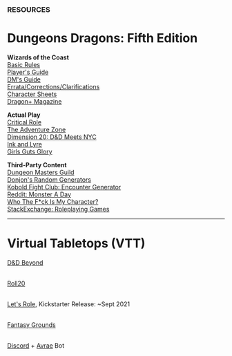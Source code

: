 ### RESOURCES

# Dungeons <i class="fab fa-d-and-d"></i> Dragons: Fifth Edition

<i class="fas fa-link"></i> **Wizards of the Coast**
<br />[Basic Rules](https://dnd.wizards.com/articles/features/basicrules)
<br />[Player's Guide](https://dnd.wizards.com/products/tabletop/players-basic-rules)
<br />[DM's Guide](https://dnd.wizards.com/products/tabletop/dm-basic-rules)
<br />[Errata/Corrections/Clarifications](https://thinkdm.org/5e-errata/)
<br />[Character Sheets](https://dnd.wizards.com/articles/features/character_sheets)
<br />[Dragon+ Magazine](https://dnd.dragonmag.com/)

<i class="fas fa-link"></i> **Actual Play**
<br />[Critical Role](https://critrole.com/)
<br />[The Adventure Zone](https://www.themcelroy.family/theadventurezone)
<br />[Dimension 20: D&D Meets NYC](https://brennanleemulligan.com/dimension-20-the-unsleeping-city/)
<br />[Ink and Lyre](https://www.inkandlyre.com/)
<br />[Girls Guts Glory](https://www.girlsgutsgloryrpg.com/)

<i class="fas fa-link"></i> **Third-Party Content**
<br />[Dungeon Masters Guild](https://www.dmsguild.com/)
<br />[Donjon's Random Generators](http://donjon.bin.sh/)
<br />[Kobold Fight Club: Encounter Generator](http://kobold.club/fight/#/encounter-builder)
<br />[Reddit: Monster A Day](https://www.reddit.com/r/monsteraday/)
<br />[Who The F*ck Is My Character?](https://whothefuckismydndcharacter.com/)
<br />[StackExchange: Roleplaying Games](https://rpg.stackexchange.com/)

---

# <i class="fas fa-dice-d20"></i> Virtual Tabletops (VTT)

<i class="fas fa-link"></i> [D&D Beyond](https://www.dndbeyond.com)

<br /><i class="fas fa-link"></i> [Roll20](https://roll20.net)

<br /><i class="fas fa-link"></i> [Let's Role](https://lets-role.com), Kickstarter Release: ~Sept 2021

<br /><i class="fas fa-link"></i> [Fantasy Grounds](https://www.fantasygrounds.com)

<br /><i class="fas fa-link"></i> [Discord](https://discord.com) + [Avrae](https://avrae.io) Bot
